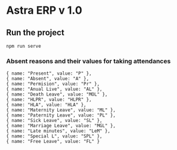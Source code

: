 # Astra ERP v 1.0
## Run the project
```
npm run serve
```
### Absent reasons and their values for taking attendances
```
{ name: "Present", value: "P" },
{ name: "Absent", value: "A" },
{ name: "Permision", value: "Pr" },
{ name: "Anual Live", value: "AL" },
{ name: "Death Leave", value: "MOL" },
{ name: "HLPR", value: "HLPR" },
{ name: "HLA", value: "HLA" },
{ name: "Maternity Leave", value: "ML" },
{ name: "Paternity Leave", value: "PL" },
{ name: "Sick Leave", value: "SL" },
{ name: "Marriage Leave", value: "MGL" },
{ name: "Late minutes", value: "LeM" },
{ name: "Special L", value: "SPL" },
{ name: "Free Leave", value: "FL" }
```